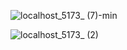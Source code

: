 ![localhost_5173_ (7)-min](https://user-images.githubusercontent.com/69693216/224296894-bf1d032f-3707-40ed-9fdd-eede15058a8b.png)

![localhost_5173_ (2)](https://user-images.githubusercontent.com/69693216/224295790-6edb361c-102a-4e54-bdb1-5e4e41ad1ffc.png)

